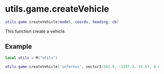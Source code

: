 # utils.game.createVehicle

```lua
utils.game.createVehicle(model, coords, heading, cb)
```
This function create a vehicle.


## Example
```lua
local utils = M("utils")

utils.game.createVehicle('infernus', vector3(341.0, -1397.3, 32.5), 0.0)
```